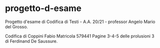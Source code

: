 # progetto-d-esame
Progetto d'esame di Codifica di Testi - A.A. 20/21 - professor Angelo Mario del Grosso.

Codifica di Coppini Fabio
Matricola 579441
Pagine 3-4-5 delle prolusioni 3 di Ferdinand De Saussure.
